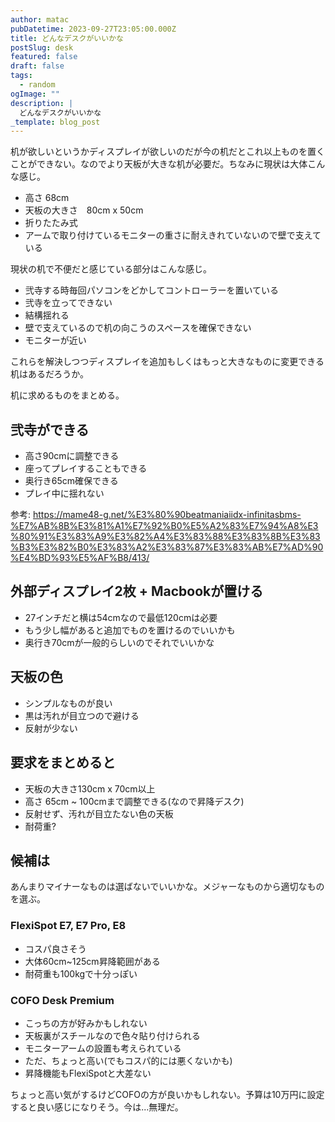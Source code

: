 ```yaml
---
author: matac
pubDatetime: 2023-09-27T23:05:00.000Z
title: どんなデスクがいいかな
postSlug: desk
featured: false
draft: false
tags:
  - random
ogImage: ""
description: |
  どんなデスクがいいかな
_template: blog_post
---
```


机が欲しいというかディスプレイが欲しいのだが今の机だとこれ以上ものを置くことができない。なのでより天板が大きな机が必要だ。ちなみに現状は大体こんな感じ。

- 高さ 68cm
- 天板の大きさ　80cm x 50cm
- 折りたたみ式
- アームで取り付けているモニターの重さに耐えきれていないので壁で支えている

現状の机で不便だと感じている部分はこんな感じ。

- 弐寺する時毎回パソコンをどかしてコントローラーを置いている
- 弐寺を立ってできない
- 結構揺れる
- 壁で支えているので机の向こうのスペースを確保できない
- モニターが近い

これらを解決しつつディスプレイを追加もしくはもっと大きなものに変更できる机はあるだろうか。

机に求めるものをまとめる。

## 弐寺ができる

- 高さ90cmに調整できる
- 座ってプレイすることもできる
- 奥行き65cm確保できる
- プレイ中に揺れない

参考: https://mame48-g.net/%E3%80%90beatmaniaiidx-infinitasbms-%E7%AB%8B%E3%81%A1%E7%92%B0%E5%A2%83%E7%94%A8%E3%80%91%E3%83%A9%E3%82%A4%E3%83%88%E3%83%8B%E3%83%B3%E3%82%B0%E3%83%A2%E3%83%87%E3%83%AB%E7%AD%90%E4%BD%93%E5%AF%B8/413/

## 外部ディスプレイ2枚 + Macbookが置ける

- 27インチだと横は54cmなので最低120cmは必要
- もう少し幅があると追加でものを置けるのでいいかも
- 奥行き70cmが一般的らしいのでそれでいいかな

## 天板の色

- シンプルなものが良い
- 黒は汚れが目立つので避ける
- 反射が少ない

## 要求をまとめると

- 天板の大きさ130cm x 70cm以上
- 高さ 65cm ~ 100cmまで調整できる(なので昇降デスク)
- 反射せず、汚れが目立たない色の天板
- 耐荷重?

## 候補は

あんまりマイナーなものは選ばないでいいかな。メジャーなものから適切なものを選ぶ。

### FlexiSpot E7, E7 Pro, E8

- コスパ良さそう
- 大体60cm~125cm昇降範囲がある
- 耐荷重も100kgで十分っぽい

### COFO Desk Premium

- こっちの方が好みかもしれない
- 天板裏がスチールなので色々貼り付けられる
- モニターアームの設置も考えられている
- ただ、ちょっと高い(でもコスパ的には悪くないかも)
- 昇降機能もFlexiSpotと大差ない

ちょっと高い気がするけどCOFOの方が良いかもしれない。予算は10万円に設定すると良い感じになりそう。今は...無理だ。
